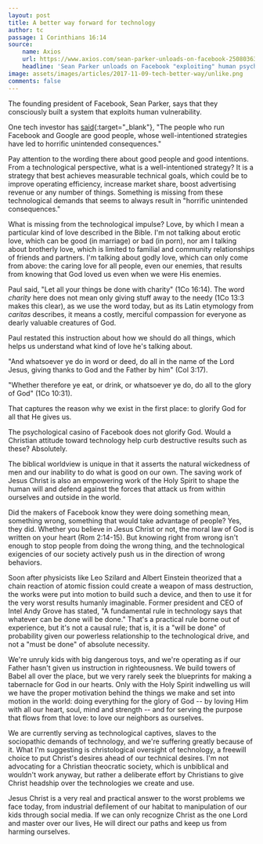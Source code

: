 ```yaml
---
layout: post
title: A better way forward for technology
author: tc
passage: 1 Corinthians 16:14
source:
    name: Axios
    url: https://www.axios.com/sean-parker-unloads-on-facebook-2508036343.html
    headline: 'Sean Parker unloads on Facebook "exploiting" human psychology'
image: assets/images/articles/2017-11-09-tech-better-way/unlike.png
comments: false
---
```


The founding president of Facebook, Sean Parker, says that they consciously built a system that exploits human vulnerability.

One tech investor has [said](https://www.theguardian.com/technology/2017/oct/05/smartphone-addiction-silicon-valley-dystopia){:target="_blank"}, "The people who run Facebook and Google are good people, whose well-intentioned strategies have led to horrific unintended consequences."

Pay attention to the wording there about good people and good intentions.  From a technological perspective, what is a well-intentioned strategy?  It is a strategy that best achieves measurable technical goals, which could be to improve operating efficiency, increase market share, boost advertising revenue or any number of things.  Something is missing from these technological demands that seems to always result in "horrific unintended consequences."

What is missing from the technological impulse?  Love, by which I mean a particular kind of love described in the Bible.  I'm not talking about erotic love, which can be good (in marriage) or bad (in porn), nor am I talking about brotherly love, which is limited to familial and community relationships of friends and partners.  I'm talking about godly love, which can only come from above: the caring love for all people, even our enemies, that results from knowing that God loved us even when we were His enemies.

Paul said, "Let all your things be done with charity" (1Co 16:14).  The word *charity* here does not mean only giving stuff away to the needy (1Co 13:3 makes this clear), as we use the word today, but as its Latin etymology from *caritas* describes, it means a costly, merciful compassion for everyone as dearly valuable creatures of God.

Paul restated this instruction about how we should do all things, which helps us understand what kind of love he's talking about.

"And whatsoever ye do in word or deed, do all in the name of the Lord Jesus, giving thanks to God and the Father by him" (Col 3:17).

"Whether therefore ye eat, or drink, or whatsoever ye do, do all to the glory of God" (1Co 10:31).

That captures the reason why we exist in the first place: to glorify God for all that He gives us.

The psychological casino of Facebook does not glorify God. Would a Christian attitude toward technology help curb destructive results such as these?  Absolutely.

The biblical worldview is unique in that it asserts the natural wickedness of men and our inability to do what is good on our own.  The saving work of Jesus Christ is also an empowering work of the Holy Spirit to shape the human will and defend against the forces that attack us from within ourselves and outside in the world.

Did the makers of Facebook know they were doing something mean, something wrong, something that would take advantage of people?  Yes, they did.  Whether you believe in Jesus Christ or not, the moral law of God is written on your heart (Rom 2:14-15).  But knowing right from wrong isn't enough to stop people from doing the wrong thing, and the technological exigencies of our society actively push us in the direction of wrong behaviors.

Soon after physicists like Leo Szilard and Albert Einstein theorized that a chain reaction of atomic fission could create a weapon of mass destruction, the works were put into motion to build such a device, and then to use it for the very worst results humanly imaginable.  Former president and CEO of Intel Andy Grove has stated, "A fundamental rule in technology says that whatever can be done will be done." That's a practical rule borne out of experience, but it's not a causal rule; that is, it is a "will be done" of probability given our powerless relationship to the technological drive, and not a "must be done" of absolute necessity.

We're unruly kids with big dangerous toys, and we're operating as if our Father hasn't given us instruction in righteousness.  We build towers of Babel all over the place, but we very rarely seek the blueprints for making a tabernacle for God in our hearts.  Only with the Holy Spirit indwelling us will we have the proper motivation behind the things we make and set into motion in the world: doing everything for the glory of God -- by loving Him with all our heart, soul, mind and strength -- and for serving the purpose that flows from that love: to love our neighbors as ourselves.

We are currently serving as technological captives, slaves to the sociopathic demands of technology, and we're suffering greatly because of it. What I'm suggesting is christological oversight of technology, a freewill choice to put Christ's desires ahead of our technical desires.  I'm not advocating for a Christian theocratic society, which is unbiblical and wouldn't work anyway, but rather a deliberate effort by Christians to give Christ headship over the technologies we create and use.

Jesus Christ is a very real and practical answer to the worst problems we face today, from industrial defilement of our habitat to manipulation of our kids through social media.  If we can only recognize Christ as the one Lord and master over our lives, He will direct our paths and keep us from harming ourselves.
